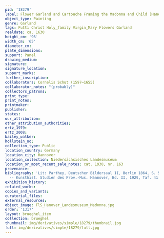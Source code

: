 ```yaml
---
pid: '18279'
label: Flower Garland and Cartouche Framing the Madonna and Child (Hanover, Landesmuseum)
object_type: Painting
genre: Garland
tags: Putti Christ Holy_family Virgin_Mary Flowers Garland
realdate: ca. 1630
height_cm: '93'
width_cm: '65'
diameter_cm: 
plate_dimensions: 
support: Panel
drawing_medium: 
signature: 
signature_location: 
support_marks: 
further_inscription: 
collaborators: Cornelis Schut (1597–1655)
collaborator_notes: "(probably)"
collectors_patrons: 
print_type: 
print_notes: 
printmaker: 
publisher: 
states: 
our_attribution: 
other_attribution_authorities: 
ertz_1979: 
ertz_2008: 
bailey_walker: 
hollstein_no: 
collection_type: Public
location_country: Germany
location_city: Hannover
location_collection: Niedersächsisches Landesmuseum
location_or_most_recent_sale_notes: cat. 1930, nr. 163
provenance: 
bibliography: 'Lit: Parthey, Deutscher Bildersaal II, Berlin 1864, S. 543, Nr. 20
  -- Kunsthist. Studien des Prov.-Mus. Hannover, Bd. II, 1929, Taf. 41.'
exhibition_history: 
related_works: 
copies_and_variants: 
curatorial_files: 
external_resources: 
object_image: FlS_Hanover_Landesmuseum_Madonna.jpg
order: '1317'
layout: brueghel_item
collection: brueghel
thumbnail: img/derivatives/simple/18279/thumbnail.jpg
full: img/derivatives/simple/18279/full.jpg
---
```


